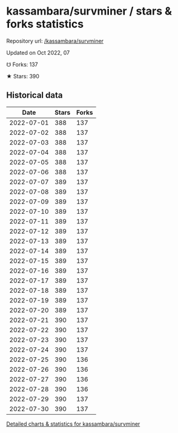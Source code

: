 # kassambara/survminer / stars & forks statistics

Repository url: [/kassambara/survminer](https://github.com/kassambara/survminer)

Updated on Oct 2022, 07

☋ Forks: 137

★ Stars: 390

## Historical data
| Date | Stars | Forks |
|------|-------|-------|
| 2022-07-01 | 388 | 137 | 
| 2022-07-02 | 388 | 137 | 
| 2022-07-03 | 388 | 137 | 
| 2022-07-04 | 388 | 137 | 
| 2022-07-05 | 388 | 137 | 
| 2022-07-06 | 388 | 137 | 
| 2022-07-07 | 389 | 137 | 
| 2022-07-08 | 389 | 137 | 
| 2022-07-09 | 389 | 137 | 
| 2022-07-10 | 389 | 137 | 
| 2022-07-11 | 389 | 137 | 
| 2022-07-12 | 389 | 137 | 
| 2022-07-13 | 389 | 137 | 
| 2022-07-14 | 389 | 137 | 
| 2022-07-15 | 389 | 137 | 
| 2022-07-16 | 389 | 137 | 
| 2022-07-17 | 389 | 137 | 
| 2022-07-18 | 389 | 137 | 
| 2022-07-19 | 389 | 137 | 
| 2022-07-20 | 389 | 137 | 
| 2022-07-21 | 390 | 137 | 
| 2022-07-22 | 390 | 137 | 
| 2022-07-23 | 390 | 137 | 
| 2022-07-24 | 390 | 137 | 
| 2022-07-25 | 390 | 136 | 
| 2022-07-26 | 390 | 136 | 
| 2022-07-27 | 390 | 136 | 
| 2022-07-28 | 390 | 136 | 
| 2022-07-29 | 390 | 137 | 
| 2022-07-30 | 390 | 137 | 


[Detailed charts & statistics for kassambara/survminer](https://reviewgithub.com/rep/kassambara/survminer)
